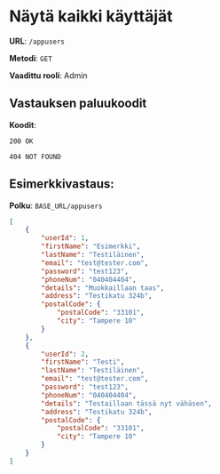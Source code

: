# Näytä kaikki käyttäjät

**URL**: `/appusers`

**Metodi**: `GET`

**Vaadittu rooli**: Admin

## Vastauksen paluukoodit

**Koodit**:

`200 OK`

`404 NOT FOUND`

## Esimerkkivastaus:

**Polku**: `BASE_URL/appusers`

```json
[
    {
        "userId": 1,
        "firstName": "Esimerkki",
        "lastName": "Testiläinen",
        "email": "test@tester.com",
        "password": "test123",
        "phoneNum": "040404404",
        "details": "Muokkaillaan taas",
        "address": "Testikatu 324b",
        "postalCode": {
            "postalCode": "33101",
            "city": "Tampere 10"
        }
    },
    {
        "userId": 2,
        "firstName": "Testi",
        "lastName": "Testiläinen",
        "email": "test@tester.com",
        "password": "test123",
        "phoneNum": "040404404",
        "details": "Testaillaan tässä nyt vähäsen",
        "address": "Testikatu 324b",
        "postalCode": {
            "postalCode": "33101",
            "city": "Tampere 10"
        }
    }
]
```
